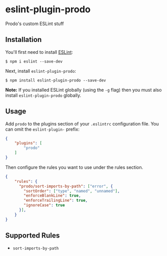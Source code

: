 # eslint-plugin-prodo

Prodo&#39;s custom ESLint stuff

## Installation

You'll first need to install [ESLint](http://eslint.org):

```
$ npm i eslint --save-dev
```

Next, install `eslint-plugin-prodo`:

```
$ npm install eslint-plugin-prodo --save-dev
```

**Note:** If you installed ESLint globally (using the `-g` flag) then you must also install `eslint-plugin-prodo` globally.

## Usage

Add `prodo` to the plugins section of your `.eslintrc` configuration file. You can omit the `eslint-plugin-` prefix:

```json
{
    "plugins": [
        "prodo"
    ]
}
```


Then configure the rules you want to use under the rules section.

```json
{
    "rules": {
      "prodo/sort-imports-by-path": ["error", {
        "sortOrder": ["type", "named", "unnamed"],
        "enforceBlankLine": true,
        "enforceTrailingLine": true,
        "ignoreCase": true
      }],
    }
}
```

## Supported Rules

* `sort-imports-by-path`
